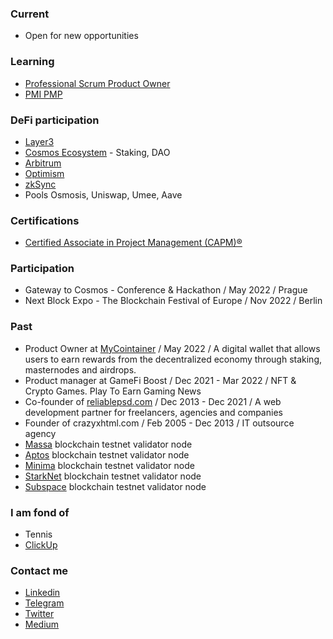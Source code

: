 ### Current
- Open for new opportunities

### Learning
- [Professional Scrum Product Owner](https://www.scrum.org/courses/professional-scrum-product-owner-training)
- [PMI PMP](https://www.pmi.org/certifications/project-management-pmp)

### DeFi participation
- [Layer3](https://beta.layer3.xyz/0x263a131f6B5D10b1576215204d56480Ca8867997)
- [Cosmos Ecosystem](https://cosmos.network/ecosystem/apps) - Staking, DAO
- [Arbitrum](https://arbitrum.io)
- [Optimism](https://www.optimism.io)
- [zkSync](https://zksync.io)
- Pools Osmosis, Uniswap, Umee, Aave

### Certifications
- [Certified Associate in Project Management (CAPM)®](https://www.pmi.org/certifications/certified-associate-capm)

### Participation
- Gateway to Cosmos - Conference & Hackathon / May 2022 / Prague
- Next Block Expo - The Blockchain Festival of Europe / Nov 2022 / Berlin

### Past
- Product Owner at [MyCointainer](https://www.mycointainer.com) / May 2022 / A digital wallet that allows users to earn rewards from the decentralized economy through staking, masternodes and airdrops.
- Product manager at GameFi Boost / Dec 2021 - Mar 2022 / NFT & Crypto Games. Play To Earn Gaming News
- Co-founder of [reliablepsd.com](https://heyreliable.com) / Dec 2013 - Dec 2021 / A web development partner for freelancers, agencies and companies
- Founder of crazyxhtml.com / Feb 2005 - Dec 2013 / IT outsource agency
- [Massa](https://massa.net) blockchain testnet validator node
- [Aptos](https://aptoslabs.com) blockchain testnet validator node
- [Minima](https://www.minima.global) blockchain testnet validator node
- [StarkNet](https://starknet.io) blockchain testnet validator node
- [Subspace](https://subspace.network) blockchain testnet validator node

### I am fond of
- Tennis
- [ClickUp](https://www.clickup.com)


### Contact me
- [Linkedin](https://www.linkedin.com/in/viktorsolovej/)
- [Telegram](https://t.me/viriava)
- [Twitter](https://twitter.com/Viktor_Solovey)
- [Medium](https://medium.com/@viriava)
